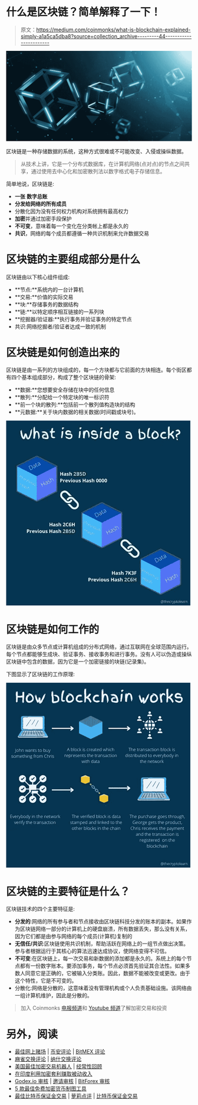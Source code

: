 # 什么是区块链？简单解释了一下！

> 原文：<https://medium.com/coinmonks/what-is-blockchain-explained-simply-a1a5ca5dba8?source=collection_archive---------44----------------------->

![](img/c1beeb33bead93f6f1a839a873bb57d3.png)

区块链是一种存储数据的系统，这种方式很难或不可能改变、入侵或操纵数据。

> 从技术上讲，它是一个分布式数据库，在计算机网络(点对点)的节点之间共享，通过使用去中心化和加密散列法以数字格式电子存储信息。

简单地说，区块链是:

*   **一张** **数字总账**
*   **分发给网络的所有成员**
*   分散化因为没有任何权力机构对系统拥有最高权力
*   **加密**并通过加密手段保护
*   **不可变**，意味着每一个变化在分类帐上都是永久的
*   **共识**，网络的每个成员都遵循一种共识机制来允许数据交易

# 区块链的主要组成部分是什么

区块链由以下核心组件组成:

*   **节点:**系统内的一台计算机
*   **交易:**价值的实际交易
*   **块:**存储事务的数据结构
*   **链:**以特定顺序相互链接的一系列块
*   **挖掘器/验证器:**执行事务并验证事务的特定节点
*   共识:网络挖掘者/验证者达成一致的机制

# 区块链是如何创造出来的

区块链是由一系列的方块组成的，每一个方块都与它前面的方块相连。每个街区都有四个基本组成部分，构成了整个区块链的骨架:

*   **数据:**您想要安全存储在块中的任何信息
*   **散列:**分配给一个特定块的唯一标识符
*   **前一个块的散列:**包括前一个散列值构造块的结构
*   **元数据:**关于块内数据的相关数据(时间戳或块号)。

![](img/6a12a7e2940579f871e204a0b1113ed3.png)

# 区块链是如何工作的

区块链是由众多节点或计算机组成的分布式网络，通过互联网在全球范围内运行。每个节点都能够生成块、验证事务、接收事务和进行事务。没有人可以伪造或操纵区块链中包含的数据，因为它是一个加密链接的块链(记录集)。

下图显示了区块链的工作原理:

![](img/c3a8a6b5a4d8b3d6fdb4967f6b114b23.png)

# 区块链的主要特征是什么？

区块链技术的四个主要特征是:

*   **分发的**:网络的所有参与者和节点接收由区块链科技分发的账本的副本。如果作为区块链网络一部分的计算机上的硬盘崩溃，所有数据丢失，那么没有关系，因为它们都是由参与网络的每个成员(计算机)复制的
*   **无信任/共识**:区块链使用共识机制，帮助活跃在网络上的一组节点做出决策。参与者根据运行于其核心的算法迅速达成协议，使网络变得不可信。
*   **不可变**:在区块链上，每一次交易和新数据的添加都是永久的。系统上的每个节点都有一份数字账本。要添加事务，每个节点必须首先验证其合法性。如果多数人同意它是正确的，它被输入分类账。因此，数据不能被改变或更改。由于这个特性，它是不可变的。
*   分散化:网络是分散的，这意味着没有管理机构或个人负责基础设施。该网络由一组计算机维护，因此是分散的。

> 加入 Coinmonks [电报频道](https://t.me/coincodecap)和 [Youtube 频道](https://www.youtube.com/c/coinmonks/videos)了解加密交易和投资

# 另外，阅读

*   [最佳网上赌场](https://coincodecap.com/best-online-casinos) | [币安评论](/coinmonks/binance-review-ee10d3bf3b6e) | [BitMEX 评论](https://coincodecap.com/bitmex-review)
*   [麻雀交换评论](https://coincodecap.com/sparrow-exchange-review) | [纳什交换评论](https://coincodecap.com/nash-exchange-review)
*   [美国最佳加密交易机器人](https://coincodecap.com/crypto-trading-bots-in-the-us) | [经常性回顾](https://coincodecap.com/changelly-review)
*   [在印度利用加密套利赚取被动收入](https://coincodecap.com/crypto-arbitrage-in-india)
*   [Godex.io 审核](/coinmonks/godex-io-review-7366086519fb) | [邀请审核](/coinmonks/invity-review-70f3030c0502) | [BitForex 审核](https://coincodecap.com/bitforex-review)
*   [5 款最佳免费加密货币制图工具](https://coincodecap.com/crypto-charting-tools)
*   [最佳比特币保证金交易](/coinmonks/bitcoin-margin-trading-exchange-bcbfcbf7b8e3) | [萝莉点评](/coinmonks/lolli-review-e6ddc7895ad8) | [比特币保证金交易](https://coincodecap.com/bityard-margin-trading)